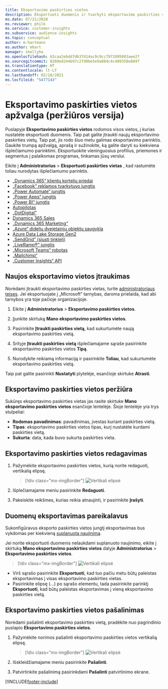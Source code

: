 ```yaml
---
title: Eksportavimo paskirties vietos
description: Eksportuoti duomenis ir tvarkyti eksportavimo paskirties vietas.
ms.date: 07/21/2020
ms.reviewer: philk
ms.service: customer-insights
ms.subservice: audience-insights
ms.topic: conceptual
author: m-hartmann
ms.author: mhart
manager: shellyha
ms.openlocfilehash: 63caa2ebdd7d637d14ac9c9cc7972095803aee2f
ms.sourcegitcommit: 0260ed244b97c2fd0be5e9a084c4c489358e8d4f
ms.translationtype: HT
ms.contentlocale: lt-LT
ms.lasthandoff: 02/18/2021
ms.locfileid: "5477143"
---
```

# <a name="export-destinations-preview-overview"></a>Eksportavimo paskirties vietos apžvalga (peržiūros versija)

Puslapyje **Eksportavimo paskirties vietos** rodomos visos vietos, į kurias nustatėte eksportuoti duomenis. Taip pat galite įtraukti naujų eksportavimo paskirties vietų. Taip pat, jis rodo šiuo metu galimas eksportavimo parinktis. Gaukite trumpą apžvalgą, aprašą ir sužinokite, ką galite daryti su kiekviena išplečiamumo parinktimi. Eksportuokite vieninguosius profilius, priemones ir segmentus į palaikomas programas, tinkamas jūsų verslui.

Eikite į **Administratorius** > **Eksportuoti paskirties vietas** , kad rastumėte toliau nurodytas išplečiamumo parinktis.

- [„Dynamics 365“ klientų kortelių priedai](customer-card-add-in.md)
- [„Facebook“ reklamos tvarkytuvo jungtis](export-facebook.md)
- [„Power Automate“ jungtis](export-power-automate.md)
- [„Power Apps“ jungtis](export-power-apps.md)
- [„Power BI“ jungtis](export-power-bi.md)
- [Autopilotas](export-autopilot.md)
- [„DotDigital“](export-dotdigital.md)
- [Dynamics 365 Sales](export-dynamics365-sales.md)
- [„Dynamics 365 Marketing“](export-dynamics365-marketing.md)
- [„Azure“ didelių dvejetainių objektų saugykla](export-azure-blob-storage.md)
- [Azure Data Lake Storage Gen2](export-azure-data-lake-storage-gen2.md)
- [„SendGrid“ (siųsti tinklelį)](export-sendgrid.md)
- [„LiveRamp&reg;“ jungtis](export-liveramp.md)
- [„Microsoft Teams“ robotas](export-teams-bot.md)
- [„Mailchimp“](export-mailchimp.md)
- [„Customer Insights“ API](apis.md)

## <a name="add-a-new-export-destination"></a>Naujos eksportavimo vietos įtraukimas

Norėdami įtraukti eksportavimo paskirties vietas, turite [administratoriaus teises](permissions.md). Jei eksportuojate į „Microsoft“ tarnybas, daroma prielaida, kad abi tarnybos yra toje pačioje organizacijoje.

1. Eikite į **Administratorius** > **Eksportavimo paskirties vietos**.

1. Įjunkite skirtuką **Mano eksportavimo paskirties vietos**.

1. Pasirinkite **Įtraukti paskirties vietą**, kad sukurtumėte naują eksportavimo paskirties vietą.

1. Srityje **Įtraukti paskirties vietą** išplečiamajame sąraše pasirinkite eksportavimo paskirties vietos **Tipą**.

1. Nurodykite reikiamą informaciją ir pasirinkite **Toliau**, kad sukurtumėte eksportavimo paskirties vietą.

Taip pat galite pasirinkti **Nustatyti** plytelėje, esančioje skirtuke **Atrasti**.

## <a name="view-export-destinations"></a>Eksportavimo paskirties vietos peržiūra

Sukūręs eksportavimo paskirties vietas jas rasite skirtuke **Mano eksportavimo paskirties vietos** esančioje lentelėje. Šioje lentelėje yra trys stulpeliai:

- **Rodomas pavadinimas**: pavadinimas, įvestas kuriant paskirties vietą.
- **Tipas**: eksportavimo paskirties vietos tipas, kurį nustatėte kurdami paskirties vietą.
- **Sukurta**: data, kada buvo sukurta paskirties vieta.

## <a name="edit-an-export-destination"></a>Eksportavimo paskirties vietos redagavimas

1. Pažymėkite eksportavimo paskirties vietos, kurią norite redaguoti, vertikalią elipsę.

   > [!div class="mx-imgBorder"]
   > ![Vertikali elipsė](media/export-destinations-page-ellipsis.png "Vertikali elipsė")

1. Išplečiamajame meniu pasirinkite **Redaguoti**.

1. Pakeiskite reikšmes, kurias reikia atnaujinti, ir pasirinkite **Įrašyti**.

## <a name="export-data-on-demand"></a>Duomenų eksportavimas pareikalavus

Sukonfigūravus eksporto paskirties vietos jungtį eksportavimas bus vykdomas per kiekvieną [suplanuotą naujinimą](system.md#schedule-tab).

Jei norite eksportuoti duomenis nelaukdami suplanuoto naujinimo, eikite į skirtuką **Mano eksportavimo paskirties vietos** dalyje **Administratorius** > **Eksportavimo paskirties vietos**.

> [!div class="mx-imgBorder"]
> ![Vertikali elipsė](media/export-destinations-page-ellipsis.png "Vertikali elipsė")

- Virš sąrašo pasirinkite **Eksportuoti**, kad tuo pačiu metu būtų paleistas eksportavimas į visas eksportavimo paskirties vietas.
- Pasirinkite elipsę (...) po sąrašo elementu, tada pasirinkite parinktį **Eksportuoti**, kad būtų paleistas eksportavimas į vieną eksportavimo paskirties vietą.

## <a name="remove-an-export-destination"></a>Eksportavimo paskirties vietos pašalinimas

Norėdami pašalinti eksportavimo paskirties vietą, pradėkite nuo pagrindinio puslapio **Eksportavimo paskirties vietos**.

1. Pažymėkite norimos pašalinti eksportavimo paskirties vietos vertikalią elipsę.

   > [!div class="mx-imgBorder"]
   > ![Vertikali elipsė](media/export-destinations-page-ellipsis.png "Vertikali elipsė")

2. Išskleidžiamajame meniu pasirinkite **Pašalinti**.

3. Patvirtinkite pašalinimą pasirinkdami **Pašalinti** patvirtinimo ekrane.


[!INCLUDE[footer-include](../includes/footer-banner.md)]